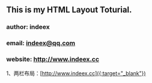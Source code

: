## This is my HTML Layout Toturial.
### author: indeex
### email: indeex@qq.com
### website: http://www.indeex.cc

1、两栏布局：[http://www.indeex.cc]({:target="_blank"})

